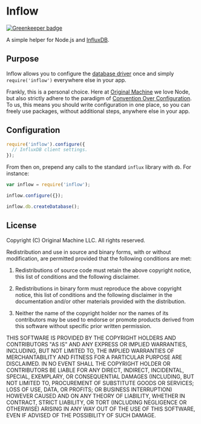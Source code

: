 # Inflow

[![Greenkeeper badge](https://badges.greenkeeper.io/nicholaswyoung/inflow.svg)](https://greenkeeper.io/)

A simple helper for Node.js and [InfluxDB](http://influxdb.com).

## Purpose

Inflow allows you to configure the [database driver](https://github.com/bencevans/node-influx) once and simply
```require('inflow')``` everywhere else in your app.

Frankly, this is a personal choice. Here at
[Original Machine](http://originalmachine.com) we love Node, but also strictly
adhere to the paradigm of [Convention Over Configuration](http://en.wikipedia.org/wiki/Convention_over_configuration).
To us, this means you should write configuration in one place, so you can
freely use packages, without additional steps, anywhere else in your app.

## Configuration

```javascript
require('inflow').configure({
  // InfluxDB client settings.
});
```

From then on, prepend any calls to the standard ```influx``` library with ```db```. For instance:

```javascript
var inflow = require('inflow');

inflow.configure({});

inflow.db.createDatabase();
```

## License

Copyright (C) Original Machine LLC.
All rights reserved.

Redistribution and use in source and binary forms, with or without modification, are permitted provided that the following conditions are met:

1. Redistributions of source code must retain the above copyright notice, this list of conditions and the following disclaimer.

2. Redistributions in binary form must reproduce the above copyright notice, this list of conditions and the following disclaimer in the documentation and/or other materials provided with the distribution.

3. Neither the name of the copyright holder nor the names of its contributors may be used to endorse or promote products derived from this software without specific prior written permission.

THIS SOFTWARE IS PROVIDED BY THE COPYRIGHT HOLDERS AND CONTRIBUTORS "AS IS" AND ANY EXPRESS OR IMPLIED WARRANTIES, INCLUDING, BUT NOT LIMITED TO, THE IMPLIED WARRANTIES OF MERCHANTABILITY AND FITNESS FOR A PARTICULAR PURPOSE ARE DISCLAIMED. IN NO EVENT SHALL THE COPYRIGHT HOLDER OR CONTRIBUTORS BE LIABLE FOR ANY DIRECT, INDIRECT, INCIDENTAL, SPECIAL, EXEMPLARY, OR CONSEQUENTIAL DAMAGES (INCLUDING, BUT NOT LIMITED TO, PROCUREMENT OF SUBSTITUTE GOODS OR SERVICES; LOSS OF USE, DATA, OR PROFITS; OR BUSINESS INTERRUPTION) HOWEVER CAUSED AND ON ANY THEORY OF LIABILITY, WHETHER IN CONTRACT, STRICT LIABILITY, OR TORT (INCLUDING NEGLIGENCE OR OTHERWISE) ARISING IN ANY WAY OUT OF THE USE OF THIS SOFTWARE, EVEN IF ADVISED OF THE POSSIBILITY OF SUCH DAMAGE.
